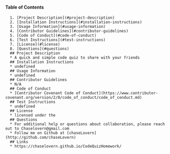 #### Table of Contents
      1. [Project Description](#project-description)
      2. [Installation Instructions](#installation-instructions)
      3. [Usage Information](#usage-information)
      4. [Contributor Guidelines](#contributor-guidelines)
      5. [Code of Conduct](#code-of-conduct)
      6. [Test Instructions](#test-instructions)
      7. [License](#license)
      8. [Questions](#questions)
      ## Project Description
      * A quick and simple code quiz to share with your friends
      ## Installation Instructions
      * undefined
      ## Usage Information
      * undefined
      ## Contributor Guidelines
      * N/A
      ## Code of Conduct
      * [Contributor Covenant Code of Conduct](https://www.contributor-covenant.org/version/2/0/code_of_conduct/code_of_conduct.md)
      ## Test Instructions
      * undefined
      ## License
      * licensed under the 
      ## Questions
      * For additional help or questions about collaboration, please reach out to Chaselovern@gmail.com
      * Follow me on Github at [chaseLovern](http://github.com/chaseLovern)
      ## Links
      * https://chaselovern.github.io/CodeQuizHomework/

